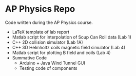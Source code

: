 # AP Physics Repo
Code written during the AP Physics course.

- LaTeX template of lab report
- Matlab script for interpolation of Soup Can Roll data (Lab 1)
- C++ 2D collision simulator (Lab 1A)
- C++ 3D Helmholtz coils magnetic field simulator (Lab 4)
- Matlab script for plotting B field and coils (Lab 4)
- Summative Code
  - Arduino + Java Wind Tunnel GUI
  - Testing code of components
